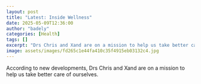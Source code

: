 ```yaml
---
layout: post
title: "Latest: Inside Wellness"
date: 2025-05-09T12:36:00
author: "badely"
categories: [Health]
tags: []
excerpt: "Drs Chris and Xand are on a mission to help us take better care of ourselves."
image: assets/images/fd265c1e44fa410c35f4915eb03132c4.jpg
---
```


According to new developments, Drs Chris and Xand are on a mission to help us take better care of ourselves.

